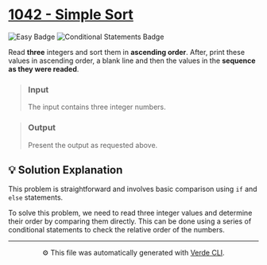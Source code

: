 # [1042 - Simple Sort](https://www.beecrowd.com.br/repository/UOJ_1042_en.html)

<p>
	<img alt="Easy Badge" src="https://img.shields.io/badge/Easy-%231a7f37?style=for-the-badge">
	<img alt="Conditional Statements Badge" src="https://img.shields.io/badge/Conditional%20Statements-%238250df?style=for-the-badge">
</p>

Read **three** integers and sort them in **ascending order**. After, print these values in ascending order, a blank line and then the values in the **sequence as they were readed**.

> ### Input
> The input contains three integer numbers.

> ### Output
> Present the output as requested above.

## 💡 Solution Explanation
This problem is straightforward and involves basic comparison using `if` and `else` statements.

To solve this problem, we need to read three integer values and determine their order by comparing them directly. This can be done using a series of conditional statements to check the relative order of the numbers.

---
<p align="center">
	⚙️ This file was automatically generated with <a href="https://github.com/andreeluis/verde-cli">Verde CLI</a>.
</p>